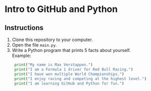 # Intro to GitHub and Python

## Instructions
1. Clone this repository to your computer.
2. Open the file `main.py`.
3. Write a Python program that prints 5 facts about yourself.  
   Example:
   ```python
    print("My name is Max Verstappen.")
    print("I am a Formula 1 driver for Red Bull Racing.")
    print("I have won multiple World Championships.")
    print("I enjoy racing and competing at the highest level.")
    print("I am learning GitHub and Python for fun.")